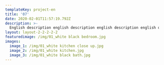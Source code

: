 ```yaml
---
templateKey: project-en
title: '07'
date: 2020-02-01T11:57:19.792Z
description: >-
  English description english description english description english description english description english description english description english description english description english description english description english description english description english description english description english description english description english description english description english description english description english description english description english description english description english description english description english description english description english description english description english description english description english description english description english description english description english description english description english description english description english description english description 
layout: layout-2-2-2-2-2
featuredimage: /img/01_white black bedroom.jpg
images:
  image_1: /img/01_white kitchen close up.jpg
  image_2: /img/01_white kitchen.jpg
  image_3: /img/01_white black bath.jpg
---
```


